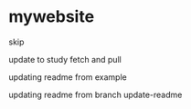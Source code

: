 # mywebsite
skip


update to study fetch and pull

updating readme from example

updating readme from branch update-readme
